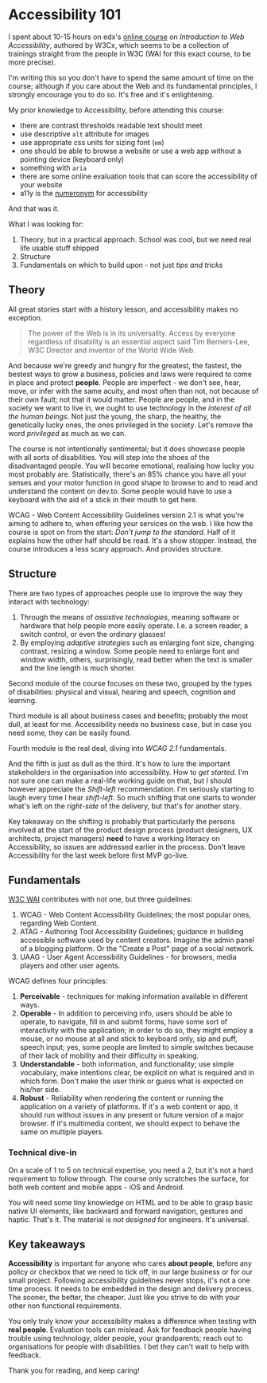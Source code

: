 # Accessibility 101

I spent about 10-15 hours on edx's [online course](https://learning.edx.org/course/course-v1:W3Cx+WAI0.1x+3T2019/home)
on *Introduction to Web Accessibility*, authored by W3Cx, which seems to be a collection of trainings
straight from the people in W3C (WAI for this exact course, to be more precise).

I'm writing this so you don't have to spend the same amount of time on the
course; although if you care about the Web and its fundamental principles, I
strongly encourage you to do so. It's free and it's enlightening.

My prior knowledge to Accessibility, before attending this course:

 * there are contrast thresholds readable text should meet
 * use descriptive `alt` attribute for images
 * use appropriate css units for sizing font (`em`)
 * one should be able to browse a website or use a web app without a pointing device (keyboard only)
 * something with `aria`
 * there are some online evaluation tools that can score the accessibility of
   your website
 * a11y is the [numeronym](https://en.wikipedia.org/wiki/Numeronym) for accessibility

And that was it.

What I was looking for:

1. Theory, but in a practical approach. School was cool, but we need real life
   usable stuff shipped
1. Structure
1. Fundamentals on which to build upon - not just *tips and tricks*

## Theory

All great stories start with a history lesson, and accessibility makes no
exception. 

> The power of the Web is in its universality. Access by everyone regardless
> of disability is an essential aspect
said Tim Berners-Lee, W3C Director and inventor of the World Wide Web.

And because we're greedy and hungry for the greatest, the fastest, the bestest
ways to grow a business, policies and laws were required to come in place and protect
**people**. People are imperfect - we don't see, hear, move, or infer with the
same acuity,
and most often than not, not because of their own fault; not that it would matter.
People are people, and in the society we want to live in, we ought to use
technology in the *interest of all the human beings*. Not just the young, the sharp,
the healthy, the genetically lucky ones, the ones privileged in the society.
Let's remove the word *privileged* as much as we can.

The course is not intentionally sentimental; but it does showcase people with all sorts of disabilities.
You will step into the shoes of the disadvantaged people.
You will become emotional, realising how lucky you most probably are.
Statistically, there's an 85% chance you have all your senses and your motor
function in good shape to browse to and to read and understand the content on
dev.to. Some people would have to use a keyboard with the aid of a stick in their mouth
to get here.

WCAG - Web Content Accessibility Guidelines version 2.1 is what you're aiming to
adhere to, when offering your services on the web. I like how the course is spot
on from the start: *Don't jump to the standard*. Half of it explains how the other
half should be read. It's a show stopper. Instead, the course introduces a less
scary approach. And provides structure.

## Structure

There are two types of approaches people use to improve the way they interact with
technology:

1. Through the means of *assistive technologies*, meaning software or hardware
   that help people more easily operate. I.e. a screen reader, a switch control,
   or even the ordinary glasses!
1. By employing *adaptive strategies* such as enlarging font size, changing
   contrast, resizing a window. Some people need to enlarge font and window
   width, others, surprisingly, read better when the text is smaller and the
   line length is much shorter.

Second module of the course focuses on these two, grouped by the types of
disabilities: physical and visual, hearing and speech, cognition and learning.

Third module is all about business cases and benefits; probably the most dull,
at least for me. Accessibility needs no business case, but in case you need
some, they can be easily found.

Fourth module is the real deal, diving into *WCAG 2.1* fundamentals.

And the fifth is just as dull as the third. It's how to lure the important
stakeholders in the organisation into accessibility. How to *get started*. I'm
not sure one can make a real-life working guide on that, but I should however
appreciate the *Shift-left* recommendation. I'm seriously starting to laugh
every time I hear *shift-left*. So much shifting that one starts to wonder
what's left on the *right-side* of the delivery, but that's for another story.

Key takeaway on the shifting is probably that particularly the persons involved 
at the start of the product design process (product designers, UX architects, project managers)
**need** to have a working literacy on Accessibility, so issues are addressed
earlier in the process. Don't leave Accessibility for the last week before
first MVP go-live.

## Fundamentals

[W3C WAI](https://www.w3.org/WAI/) contributes with not one, but three guidelines:

1. WCAG - Web Content Accessibility Guidelines; the most popular ones, regarding Web Content.
1. ATAG - Authoring Tool Accessibility Guidelines; guidance in building
   accessible software used by content creators. Imagine the admin panel of a
   blogging platform. Or the "Create a Post" page of a social network.
1. UAAG - User Agent Accessibility Guidelines - for browsers, media players and
   other user agents.

WCAG defines four principles:

1. **Perceivable** - techniques for making information available in different ways.
1. **Operable** - In addition to perceiving info, users should be able to operate,
   to navigate, fill in and submit forms, have some sort of interactivity with
   the application; in order to do so, they might employ a mouse,
   or no mouse at all and stick to keyboard only, sip and puff, speech input; yes, some people
   are limited to simple switches because of their lack of mobility and their
   difficulty in speaking.
1. **Understandable** - both information, and functionality; use simple vocabulary,
   make intentions clear, be explicit on what is required and in which form.
   Don't make the user think or guess what is expected on his/her side.
1. **Robust** - Reliability when rendering the content or running the
   application on a variety of platforms. If it's a web content or app, it
   should run without issues in any present or future version of a major browser.
   If it's multimedia content, we should expect to behave the same on multiple players.

### Technical dive-in

On a scale of 1 to 5 on technical expertise, you need a 2, but it's not a hard
requirement to follow through. The course only scratches the surface, for both
web content and mobile apps - iOS and Android.

You will need some tiny knowledge on HTML and to be able to grasp basic native UI
elements, like backward and forward navigation, gestures and haptic. That's it.
The material *is not designed* for engineers. It's universal.

## Key takeaways

**Accessibility** is important for anyone who cares **about people**, before any policy or
checkbox that we need to tick off, in our large business or for our small project.
Following accessibility guidelines never stops, it's not a one time process. It
needs to be embedded in the design and delivery process. The sooner, the better,
the cheaper. Just like you strive to do with your other non functional
requirements.

You only truly know your accessibility makes a difference when testing with **real people**.
Evaluation tools can mislead. Ask for feedback people having trouble using technology,
older people, your grandparents; reach out to organisations for people with
disabilities. I bet they can't wait to help with feedback.

Thank you for reading, and keep caring!
